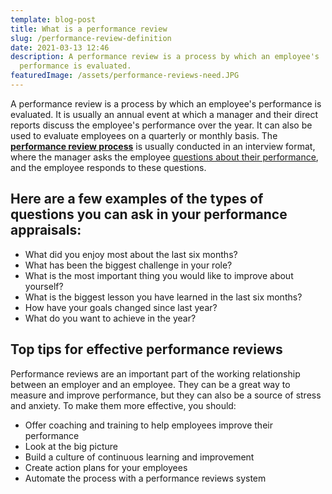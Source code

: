 ```yaml
---
template: blog-post
title: What is a performance review
slug: /performance-review-definition
date: 2021-03-13 12:46
description: A performance review is a process by which an employee's
  performance is evaluated.
featuredImage: /assets/performance-reviews-need.JPG
---
```

A performance review is a process by which an employee's performance is evaluated. It is usually an annual event at which a manager and their direct reports discuss the employee's performance over the year. It can also be used to evaluate employees on a quarterly or monthly basis. The **[performance review process](https://hbr.org/2016/10/the-performance-management-revolution)** is usually conducted in an interview format, where the manager asks the employee [questions about their performance](https://www.projectmanager.com/blog/the-10-best-performance-review-questions-with-examples), and the employee responds to these questions.

## Here are a few examples of the types of questions you can ask in your performance appraisals:

* What did you enjoy most about the last six months?
* What has been the biggest challenge in your role?
* What is the most important thing you would like to improve about yourself?
* What is the biggest lesson you have learned in the last six months?
* How have your goals changed since last year?
* What do you want to achieve in the year?

## Top tips for effective performance reviews

Performance reviews are an important part of the working relationship between an employer and an employee. They can be a great way to measure and improve performance, but they can also be a source of stress and anxiety. To make them more effective, you should:

* Offer coaching and training to help employees improve their performance
* Look at the big picture
* Build a culture of continuous learning and improvement
* Create action plans for your employees
* Automate the process with a performance reviews system